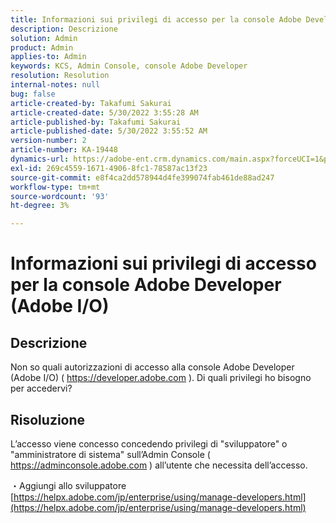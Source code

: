 ```yaml
---
title: Informazioni sui privilegi di accesso per la console Adobe Developer (Adobe I/O)
description: Descrizione
solution: Admin
product: Admin
applies-to: Admin
keywords: KCS, Admin Console, console Adobe Developer
resolution: Resolution
internal-notes: null
bug: false
article-created-by: Takafumi Sakurai
article-created-date: 5/30/2022 3:55:28 AM
article-published-by: Takafumi Sakurai
article-published-date: 5/30/2022 3:55:52 AM
version-number: 2
article-number: KA-19448
dynamics-url: https://adobe-ent.crm.dynamics.com/main.aspx?forceUCI=1&pagetype=entityrecord&etn=knowledgearticle&id=77708953-ccdf-ec11-bb3d-000d3a35188d
exl-id: 269c4559-1671-4906-8fc1-78587ac13f23
source-git-commit: e8f4ca2dd578944d4fe399074fab461de88ad247
workflow-type: tm+mt
source-wordcount: '93'
ht-degree: 3%

---
```


# Informazioni sui privilegi di accesso per la console Adobe Developer (Adobe I/O)

## Descrizione

Non so quali autorizzazioni di accesso alla console Adobe Developer (Adobe I/O) ( https://developer.adobe.com ). Di quali privilegi ho bisogno per accedervi?

## Risoluzione


L’accesso viene concesso concedendo privilegi di &quot;sviluppatore&quot; o &quot;amministratore di sistema&quot; sull’Admin Console ( https://adminconsole.adobe.com ) all’utente che necessita dell’accesso.

・Aggiungi allo sviluppatore
[https://helpx.adobe.com/jp/enterprise/using/manage-developers.html](https://helpx.adobe.com/jp/enterprise/using/manage-developers.html)
